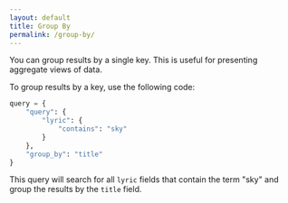 ```yaml
---
layout: default
title: Group By
permalink: /group-by/
---
```


You can group results by a single key. This is useful for presenting aggregate views of data.

To group results by a key, use the following code:

```python
query = {
    "query": {
        "lyric": {
            "contains": "sky"
        }
    },
    "group_by": "title"
}
```

This query will search for all `lyric` fields that contain the term "sky" and group the results by the `title` field.